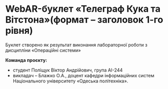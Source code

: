 # WebAR-буклет «Телеграф Кука та Вітстона»(формат – заголовок 1-го рівня)
Буклет створено як результат виконання лабораторної роботи з дисципліни «Операційні системи»

**Команда проєкту:**
- студент Поліщук Віктор Андрійович, група АІ-244
- викладач – Блажко О.А., доцент кафедри інформаційних систем Національного університету «Одеська політехніка».




